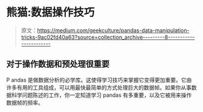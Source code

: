# 熊猫:数据操作技巧

> 原文：<https://medium.com/geekculture/pandas-data-manipulation-tricks-9ac02fd40a63?source=collection_archive---------8----------------------->

## 对于操作数据和预处理很重要

P andas 是做数据分析的必学库。这使得学习技巧来掌握它变得更加重要。它由许多有用的工具组成，可以用最快最简单的方式处理巨大的数据帧。如果你从事数据科学问题陈述的工作，你一定知道学习 pandas 有多重要，以及它被用来操作数据帧的频率。